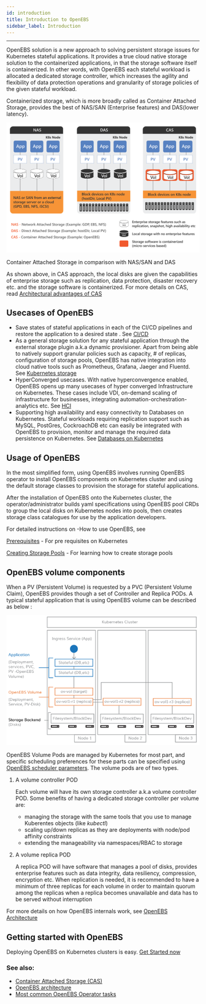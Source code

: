 ```yaml
---
id: introduction
title: Introduction to OpenEBS
sidebar_label: Introduction
---
```


------

OpenEBS solution is a new approach to solving persistent storage issues for Kubernetes stateful applications. It provides a true cloud native storage solution to the containerized applications, in that the storage software itself is containerized. In other words, with OpenEBS each stateful workload is allocated a dedicated storage controller, which increases the agility and flexibility of data protection operations and granularity of storage policies of the given stateful workload. 

Containerized storage, which is more broadly called as Container Attached Storage, provides the best of NAS/SAN (Enterprise features) and DAS(lower latency). 



![image](/docs/assets/das-nas-cas.png)



Container Attached Storage in comparison with NAS/SAN and DAS



As shown above, in CAS approach, the local disks are given the capabilities of enterprise storage such as replication, data protection, disaster recovery etc. and the storage software is containerized. For more details on CAS, read [Architectural advantages of CAS](/docs/conceptcas.html)



## Usecases of OpenEBS

- Save states of stateful applications in each of the CI/CD pipelines and restore the application to a desired state . See [CI/CD](/docs/cicd.html)
- As a general storage solution for any stateful application through the external storage plugin a.k.a dynamic provisioner. Apart from being able to natively support granular policies such as capacity, # of replicas, configuration of storage pools, OpenEBS has native integration into cloud native tools such as Prometheus, Grafana, Jaeger and Fluentd. See [Kubernetes storage](/docs/k8sstorage.html)
- HyperConverged usecases. With native hyperconvergence enabled, OpenEBS opens up many usecases of hyper converged Infrastructure on Kubernetes. These cases include VDI, on-demand scaling of infrastructure for businesses, integrating automation-orchestration-analytics etc.  See [HCI](/docs/hyperconverged.html)
- Supporting high availability and easy connectivity to Databases on Kubernetes. Stateful workloads requiring replication support such as MySQL, PostGres, CockroachDB etc can easily be integrated with OpenEBS to provision, monitor and manage the required data persistence on Kubernetes. See [Databases on Kubernetes](/docs/databases.html)



## Usage of OpenEBS

In the most simplified form, using OpenEBS involves running OpenEBS operator to install OpenEBS components on Kubernetes cluster and using the default storage classes to provision the storage for stateful applications. 

After the installation of OpenEBS onto the Kubernetes cluster, the operator/administrator builds yaml specifications using  OpenEBS pool CRDs to group the local disks on Kubernetes nodes into pools, then creates storage class catalogues for use by the application developers. 



For detailed instructions on -How to use OpenEBS, see

[Prerequisites](/docs/prerequisites.html) - For pre requisites on Kubernetes

[Creating Storage Pools](/docs/setupstoragepools.html) - For learning how to create storage pools



## OpenEBS volume components

When a PV (Persistent Volume) is requested by a PVC (Persistent Volume Claim), OpenEBS provides though a set of Controller and Replica PODs.  A typical stateful application that is using OpenEBS volume can be described as below :

![image](/docs/assets/openebs-pv-2replica.png)

OpenEBS Volume Pods  are managed by Kubernetes for most part, and specific scheduling preferences for these parts can be specified using  [OpenEBS scheduler parameters](/docs/openebsscheduler.html).  The volume pods are of two types. 

1. A volume controller POD

   Each volume will have its own storage controller a.k.a volume controller POD. Some benefits of having a dedicated storage controller per volume are:

   - managing the storage with the same tools that you use to manage Kuberentes objects (like *kubectl*)
   - scaling up/down replicas as they are deployments with node/pod affinity constraints
   - extending the manageability via namespaces/RBAC to storage

2. A volume replica POD

   A replica POD will have software that manages a pool of disks, provides enterprise features such as data integrity, data resiliency, compression, encryption etc. When replication is needed, it is recommended to have a minimum of three replicas for each volume in order to maintain quorum among the replicas when a replica becomes unavailable and data has to be served without interruption

For more details on how OpenEBS internals work, see [OpenEBS Architecture](/docs/architecture.html) 



## Getting started with OpenEBS

Deploying OpenEBS on Kubernetes clusters is easy. [Get Started now](/docs/quickstartguide.html)



### See also:

- [Container Attached Storage (CAS)](/docs/conceptcas.html)
- [OpenEBS architecture](/docs/architecture.html)
- [Most common OpenEBS Operator tasks](/docs/operatortasks.html)



<!-- Hotjar Tracking Code for https://docs.openebs.io -->
<script>
   (function(h,o,t,j,a,r){
       h.hj=h.hj||function(){(h.hj.q=h.hj.q||[]).push(arguments)};
       h._hjSettings={hjid:785693,hjsv:6};
       a=o.getElementsByTagName('head')[0];
       r=o.createElement('script');r.async=1;
       r.src=t+h._hjSettings.hjid+j+h._hjSettings.hjsv;
       a.appendChild(r);
   })(window,document,'https://static.hotjar.com/c/hotjar-','.js?sv=');
</script>
